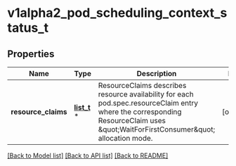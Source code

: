 # v1alpha2_pod_scheduling_context_status_t

## Properties
Name | Type | Description | Notes
------------ | ------------- | ------------- | -------------
**resource_claims** | [**list_t**](v1alpha2_resource_claim_scheduling_status.md) \* | ResourceClaims describes resource availability for each pod.spec.resourceClaim entry where the corresponding ResourceClaim uses \&quot;WaitForFirstConsumer\&quot; allocation mode. | [optional] 

[[Back to Model list]](../README.md#documentation-for-models) [[Back to API list]](../README.md#documentation-for-api-endpoints) [[Back to README]](../README.md)


